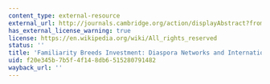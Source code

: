 ```yaml
---
content_type: external-resource
external_url: http://journals.cambridge.org/action/displayAbstract?fromPage=online&aid=7909382
has_external_license_warning: true
license: https://en.wikipedia.org/wiki/All_rights_reserved
status: ''
title: 'Familiarity Breeds Investment: Diaspora Networks and International Investment'
uid: f20e345b-7b5f-4f14-8db6-515280791482
wayback_url: ''
---
```

